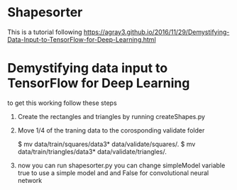 # Shapesorter

This is a tutorial following https://agray3.github.io/2016/11/29/Demystifying-Data-Input-to-TensorFlow-for-Deep-Learning.html

# Demystifying data input to TensorFlow for Deep Learning

to get this working follow these steps

1. Create the rectangles and triangles by running createShapes.py
2. Move 1/4 of the traning data to the corosponding validate folder

	$ mv data/train/squares/data3*  data/validate/squares/.
	$ mv data/train/triangles/data3*  data/validate/triangles/. 
	
3. now you can run shapesorter.py
	you can change simpleModel variable true to use a simple model and and False for convolutional neural network
